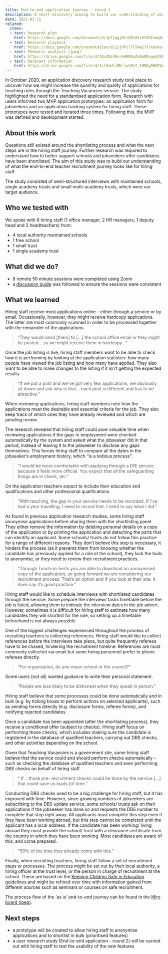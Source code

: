 ```yaml
---
title: End-to-end application journey - round 1
description: A short discovery aiming to build our understanding of what the end-to-end teacher recruitment journey looks like for hiring staff.
date: 2021-03-15
related:
  items:
  - text: Research plan
    href: https://docs.google.com/document/d/1p7jqgjHtrQRLW3rhtOGIemqQvVwwlKc3TniYUCKaS-8/edit
  - text: Research playback
    href: https://docs.google.com/presentation/d/1JjVPcl7lYXwI7t7x8vms4SUyuSu8vYKksJ_7hmAX9WE/edit#slide=id.gc82047540d_0_23
  - text: Thematic analysis (jpeg)
    href: https://drive.google.com/file/d/10aJNz49xreH9N0uZxGm0DvgedVSEGjEc/view?usp=sharing
  - text: Relevant information
    href: https://drive.google.com/file/d/1zfGxUfzMW_loV8sY_1HNOyDHHTbbIump/view?usp=sharing
---
```


In October 2020, an application discovery research study took place to uncover how we might increase the quantity and quality of applications for teaching roles through the Teaching Vacancies service. The study highlighted the need for a standardised application form. Research with users informed two MVP application prototypes: an application form for jobseekers and an application tracking system for hiring staff. These prototypes were tested and iterated three times. Following this, the MVP was defined and development started. 

## About this work

Questions still existed around the shortlisting process and what the next steps are in the hiring staff journey. Further research was required to understand how to better support schools and jobseekers after candidates have been shortlisted. The aim of this study was to build our understanding of what the end-to-end teacher recruitment journey looks like for hiring staff.


The study consisted of semi-structured interviews with maintained schools, single academy trusts and small multi-academy trusts, which were our target audience.

## Who we tested with

We spoke with 8 hiring staff (1 office manager, 2 HR managers, 1 deputy head and 3 headteachers) from:

* 4 local authority maintained schools
* 1 free school
* 1 small trust
* 1 single academy trust

## What did we do?

* 8 remote 50 minute sessions were completed using Zoom
* a [discussion guide](https://docs.google.com/document/d/1CV_U4NgK2ezzn1Iqehw8_OAxlTSnDUZClRuYH43dYwA/edit) was followed to ensure the sessions were consistent

## What we learned

Hiring staff receive most applications online - either through a service or by email.   Occasionally, however, they might receive hardcopy applications. The latter are most commonly scanned in order to be processed together with the remainder of the applications.

> “They would send [them] to [...] the school office email or they might be posted... so  we might receive them in hardcopy...”

Once the job listing is live, hiring staff members want to be able to check how it is performing by looking at the application statistics: how many people have viewed the job listing and how many have applied. They also want to be able to make changes to the listing if it isn’t getting the expected results.

> “If we put a post and we've got very few applications, we obviously sit down and ask why is that... each post is different and has to be attractive.”

When reviewing applications, hiring staff members note how the applications meet the desirable and essential criteria for the job. They also keep track of which ones they have already reviewed and which are pending review.

The research revealed that hiring staff could save valuable time when reviewing applications if the gaps in employment were checked automatically by the system and asked what the jobseeker did in that period,  instead of leaving it to the jobseeker to disclose any gaps themselves. This forces hiring staff to compare all the dates in the jobseeker’s employment history, which “is a tedious process”.

> “I would be more comfortable with applying through a DfE service because it feels more official. You expect that all the safeguarding things are in check, etc.”

On the application teachers expect to include their education and qualifications and other professional qualifications.

> “With teaching, the gap in your service needs to be recorded. If i’ve had a year travelling, I need to record that. I need to say what I did.”

As found in previous application research studies, some hiring staff anonymise applications before sharing them with the shortlisting panel. They either remove the information by deleting personal details on a copy of the application or by printing the application and detaching the parts that can identify an applicant. Some schools/ trusts do not follow this practice for a range of different reasons.  They don’t believe this step is necessary, it hinders the process (as it prevents them from knowing whether the candidate has previously applied for a role at the school), they lack the tools to anonymise, or they need to review their recruitment practices.

> “Through Teach-in-herts you are able to download an anonymised copy of the application, so going forward we are considering our recruitment process. That’s an option and if you look at their site, it does say it’s good practice.”

Hiring staff would like to schedule interviews with shortlisted candidates through the service. Some prepare the interview/ tasks timetable before the job is listed, allowing them to indicate the interview dates in the job advert. However, sometimes it is difficult for hiring staff to estimate how many candidates they will shortlist for the role, so setting up a timetable beforehand is not always possible.

One of the biggest challenges experienced throughout the process of recruiting teachers is collecting references. Hiring staff would like to collect references before the interviews take place, but quite frequently referees have to be chased, hindering the recruitment timeline. References are most commonly collected via email but some hiring personnel prefer to phone referees directly.

> “For organisation, do you mean school or the council?”

Some users (not all) wanted guidance to write their personal statement.

> “People are less likely to be dishonest when they speak in person.”

Hiring staff believe that some processes could be done automatically and in bulk (e.g. by ticking boxes to perform actions on selected applicants), such as sending forms directly (e.g. disclosure forms, referee forms), and notifying rejected candidates.

Once a candidate has been appointed (after the shortlisting process), they receive a conditional offer (subject to checks). Hiring staff focus on performing those checks, which includes making sure the candidate is registered in the database of qualified teachers, carrying out DBS checks, and other activities depending on the school.

Given that Teaching Vacancies is a government site, some hiring staff believe that the service could and should perform checks automatically - such as checking the database of qualified teachers and even performing DBS checks on behalf of hiring staff.

> “ If ...those pre- recruitment checks could be done by the service [...] that could save us loads [of time.”

Conducting DBS checks used to be a big challenge for hiring staff, but it has improved with time. However, since growing numbers of jobseekers are subscribing to the DBS update service, some schools/ trusts ask on their applications if the jobseeker has done so and requests the DBS number to complete that step right away. All applicants must complete this step even if they have been working abroad, but this step cannot be completed until the applicant has a local address. If the candidate has been working/ living abroad they must provide the school/ trust with a clearance certificate from the country in which they have been working. Most candidates are aware of this, and come prepared.

> “99% of the time they already come with this.”

Finally, when recruiting teachers, hiring staff follow a set of recruitment steps or processes. The process might be set out by their local authority, a hiring officer at the trust level, or the person in charge of recruitment at the school. These are based on the [Keeping Children Safe in Education](https://www.gov.uk/government/publications/keeping-children-safe-in-education--2) guidelines and might be refined over time with information gained from different sources such as seminars or courses on safe recruitment.

The process flow of the ‘as is’ end-to-end journey can be found in the [Miro board (jpeg)](https://drive.google.com/drive/u/0/folders/15QBjF7BvMsTt1tm-yMr0iDuCxolNOwb5).

## Next steps 

* a prototype will be created to allow hiring staff to anonymise applications and to  shortlist in bulk (prioritised features)
* a user research study (End-to-end application - round 2) will be carried out with hiring staff to test the usability of the new features
